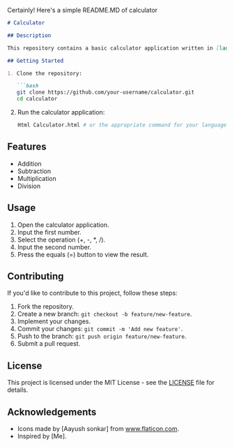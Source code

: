 Certainly! Here's a simple README.MD of calculator 

```markdown
# Calculator

## Description

This repository contains a basic calculator application written in [language of your choice]. It performs standard arithmetic operations.

## Getting Started

1. Clone the repository:

   ```bash
   git clone https://github.com/your-username/calculator.git
   cd calculator
   ```

2. Run the calculator application:

   ```bash
   Html Calculator.html # or the appropriate command for your language
   ```

## Features

- Addition
- Subtraction
- Multiplication
- Division

## Usage

1. Open the calculator application.
2. Input the first number.
3. Select the operation (+, -, *, /).
4. Input the second number.
5. Press the equals (=) button to view the result.

## Contributing

If you'd like to contribute to this project, follow these steps:

1. Fork the repository.
2. Create a new branch: `git checkout -b feature/new-feature`.
3. Implement your changes.
4. Commit your changes: `git commit -m 'Add new feature'`.
5. Push to the branch: `git push origin feature/new-feature`.
6. Submit a pull request.

## License

This project is licensed under the MIT License - see the [LICENSE](LICENSE) file for details.

## Acknowledgements

- Icons made by [Aayush sonkar] from www.flaticon.com.
- Inspired by [Me].
```

